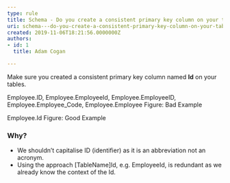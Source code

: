 ```yaml
---
type: rule
title: Schema - Do you create a consistent primary key column on your tables?
uri: schema---do-you-create-a-consistent-primary-key-column-on-your-tables
created: 2019-11-06T18:21:56.0000000Z
authors:
- id: 1
  title: Adam Cogan

---
```


Make sure you created a consistent primary key column named **Id** on your tables.
 
Employee.ID, Employee.EmployeeId, Employee.EmployeeID, Employee.Employee\_Code, Employee.Employee
Figure: Bad Example

 Employee.Id
Figure: Good Example

### Why?




- We shouldn’t capitalise ID (identifier) as it is an abbreviation not an acronym.
- Using the approach [TableName]Id, e.g. EmployeeId, is redundant as we already know the context of the Id.
